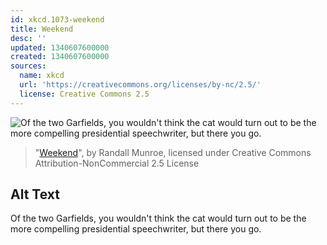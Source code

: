 ```yaml
---
id: xkcd.1073-weekend
title: Weekend
desc: ''
updated: 1340607600000
created: 1340607600000
sources:
  name: xkcd
  url: 'https://creativecommons.org/licenses/by-nc/2.5/'
  license: Creative Commons 2.5
---
```

![Of the two Garfields, you wouldn't think the cat would turn out to be the more compelling presidential speechwriter, but there you go.](https://imgs.xkcd.com/comics/weekend.png)
> "[Weekend](https://xkcd.com/1073/)", by Randall Munroe, licensed under Creative Commons Attribution-NonCommercial 2.5 License

## Alt Text
Of the two Garfields, you wouldn't think the cat would turn out to be the more compelling presidential speechwriter, but there you go.
